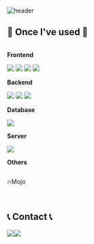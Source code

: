 ![header](https://capsule-render.vercel.app/api?type=waving&color=gradient&height=150&section=header&text=Backend-Developer&fontSize=60)
<br>

## 🔨 Once I've used 🔨
<div style="display:flex; flex-direction:column; align-items:flex-start;">
  <!--Frontend-->
      <p><strong>Frontend</strong></p>
    <div>
        <img src="https://img.shields.io/badge/HTML5-E34F26?style=flat-square&logo=html5&logoColor=white"> 
        <img src="https://img.shields.io/badge/CSS-1572B6?style=flat-square&logo=css3&logoColor=white"> 
        <img src="https://img.shields.io/badge/JavaScript-F7DF1E?style=flat-square&logo=javascript&logoColor=black"> 
        <img src="https://img.shields.io/badge/REACT-61DAFB?style=flat-square&logo=react&logoColor=white"> 
    </div>
    <!-- Backend -->
    <p><strong>Backend</strong></p>
    <div>
        <img src="https://img.shields.io/badge/Java-007396?style=for-the-badge&logo=Java&logoColor=white"> 
        <img src="https://img.shields.io/badge/Spring Boot-6DB33F?style=for-the-badge&logo=spring boot&logoColor=white"> 
        <img src="https://img.shields.io/badge/Python-3776AB?style=for-the-badge&logo=Python&logoColor=white"> 
    </div>
    <!-- Database -->
    <p><strong>Database</strong></p>
    <div>
        <img src="https://img.shields.io/badge/mysql-4479A1?style=for-the-badge&logo=mysql&logoColor=white"> 
    </div>
    <!-- Server -->
    <p><strong>Server</strong></p>
    <div>
        <img src="https://img.shields.io/badge/Google Cloud-4285F4?style=for-the-badge&logo=googlecloud&logoColor=white"> 
    </div>
    <!-- Others -->
    <p><strong>Others</strong></p>
    <div>
        <p>🔥Mojo</p>
</div><br>
</div>

## 📞 Contact 📞
<div style="display:flex; flex-direction:row;">
    <a href="mailto:gwonhajin2@gmail.com">
        <img src="https://img.shields.io/badge/Gmail-EA4335?style=for-the-badge&logo=Gmail&logoColor=white"> 
    </a>
    <a href="https://www.instagram.com/everlazing_hajin">
        <img src="https://img.shields.io/badge/Instagram-E4405F?style=for-the-badge&logo=Instagram&logoColor=white"> 
    </a>
</div>
